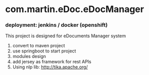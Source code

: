 # com.martin.eDoc.eDocManager
### deployment: jenkins / docker (openshift)
This project is designed for eDocuments Manager system
1. convert to maven project
2. use springboot to start project
3. modules design
4. add jersey as framework for rest APIs
5. Using nlp lib: http://tika.apache.org/